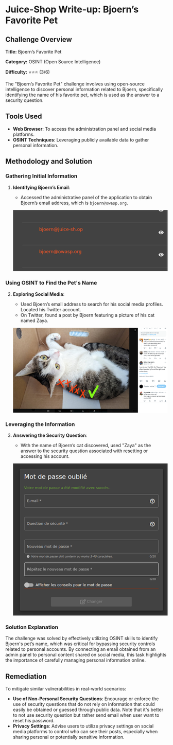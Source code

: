 # Juice-Shop Write-up: Bjoern’s Favorite Pet

## Challenge Overview

**Title:** Bjoern’s Favorite Pet

**Category:** OSINT (Open Source Intelligence)

**Difficulty:** ⭐⭐⭐ (3/6)

The "Bjoern’s Favorite Pet" challenge involves using open-source intelligence to discover personal information related to Bjoern, specifically identifying the name of his favorite pet, which is used as the answer to a security question.

## Tools Used

- **Web Browser**: To access the administration panel and social media platforms.
- **OSINT Techniques**: Leveraging publicly available data to gather personal information.

## Methodology and Solution

### Gathering Initial Information

1. **Identifying Bjoern’s Email**:
   - Accessed the administrative panel of the application to obtain Bjoern’s email address, which is `bjoern@owasp.org`.

   ![bjoern account on admin panel](../assets/difficulty3/bjoern_favorite_pet_1.png)

### Using OSINT to Find the Pet's Name

2. **Exploring Social Media**:
   - Used Bjoern’s email address to search for his social media profiles. Located his Twitter account.
   - On Twitter, found a post by Bjoern featuring a picture of his cat named Zaya.

   ![post twitter](../assets/difficulty3/bjoern_favorite_pet_2.png)

### Leveraging the Information

3. **Answering the Security Question**:
   - With the name of Bjoern’s cat discovered, used "Zaya" as the answer to the security question associated with resetting or accessing his account.

   ![answer security](../assets/difficulty3/bjoern_favorite_pet_3.png)

### Solution Explanation

The challenge was solved by effectively utilizing OSINT skills to identify Bjoern's pet’s name, which was critical for bypassing security controls related to personal accounts. By connecting an email obtained from an admin panel to personal content shared on social media, this task highlights the importance of carefully managing personal information online.

## Remediation

To mitigate similar vulnerabilities in real-world scenarios:


- **Use of Non-Personal Security Questions**: Encourage or enforce the use of security questions that do not rely on information that could easily be obtained or guessed through public data. Note that it's better to not use security question
but rather send email when user want to reset his password.
- **Privacy Settings**: Advise users to utilize privacy settings on social media platforms to control who can see their posts, especially when sharing personal or potentially sensitive information.
